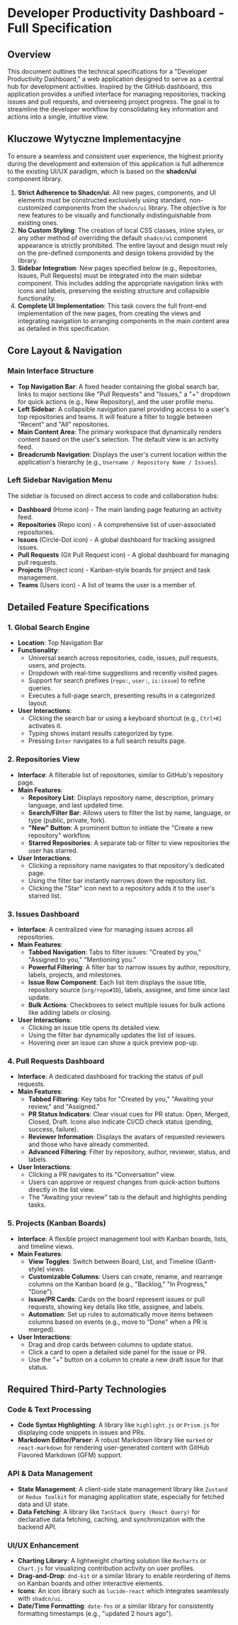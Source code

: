 # **Developer Productivity Dashboard - Full Specification**

## **Overview**

This document outlines the technical specifications for a "Developer Productivity Dashboard," a web application designed to serve as a central hub for development activities. Inspired by the GitHub dashboard, this application provides a unified interface for managing repositories, tracking issues and pull requests, and overseeing project progress. The goal is to streamline the developer workflow by consolidating key information and actions into a single, intuitive view.

## **Kluczowe Wytyczne Implementacyjne**

To ensure a seamless and consistent user experience, the highest priority during the development and extension of this application is full adherence to the existing UI/UX paradigm, which is based on the **shadcn/ui** component library.

1.  **Strict Adherence to Shadcn/ui**: All new pages, components, and UI elements must be constructed exclusively using standard, non-customized components from the `shadcn/ui` library. The objective is for new features to be visually and functionally indistinguishable from existing ones.
2.  **No Custom Styling**: The creation of local CSS classes, inline styles, or any other method of overriding the default `shadcn/ui` component appearance is strictly prohibited. The entire layout and design must rely on the pre-defined components and design tokens provided by the library.
3.  **Sidebar Integration**: New pages specified below (e.g., Repositories, Issues, Pull Requests) must be integrated into the main sidebar component. This includes adding the appropriate navigation links with icons and labels, preserving the existing structure and collapsible functionality.
4.  **Complete UI Implementation**: This task covers the full front-end implementation of the new pages, from creating the views and integrating navigation to arranging components in the main content area as detailed in this specification.

## **Core Layout & Navigation**

### **Main Interface Structure**

* **Top Navigation Bar**: A fixed header containing the global search bar, links to major sections like "Pull Requests" and "Issues," a "+" dropdown for quick actions (e.g., New Repository), and the user profile menu.
* **Left Sidebar**: A collapsible navigation panel providing access to a user's top repositories and teams. It will feature a filter to toggle between "Recent" and "All" repositories.
* **Main Content Area**: The primary workspace that dynamically renders content based on the user's selection. The default view is an activity feed.
* **Breadcrumb Navigation**: Displays the user's current location within the application's hierarchy (e.g., `Username / Repository Name / Issues`).

### **Left Sidebar Navigation Menu**

The sidebar is focused on direct access to code and collaboration hubs:

* **Dashboard** (Home icon) - The main landing page featuring an activity feed.
* **Repositories** (Repo icon) - A comprehensive list of user-associated repositories.
* **Issues** (Circle-Dot icon) - A global dashboard for tracking assigned issues.
* **Pull Requests** (Git Pull Request icon) - A global dashboard for managing pull requests.
* **Projects** (Project icon) - Kanban-style boards for project and task management.
* **Teams** (Users icon) - A list of teams the user is a member of.

## **Detailed Feature Specifications**

### **1. Global Search Engine**

* **Location**: Top Navigation Bar
* **Functionality**:
    * Universal search across repositories, code, issues, pull requests, users, and projects.
    * Dropdown with real-time suggestions and recently visited pages.
    * Support for search prefixes (`repo:`, `user:`, `is:issue`) to refine queries.
    * Executes a full-page search, presenting results in a categorized layout.
* **User Interactions**:
    * Clicking the search bar or using a keyboard shortcut (e.g., `Ctrl+K`) activates it.
    * Typing shows instant results categorized by type.
    * Pressing `Enter` navigates to a full search results page.

### **2. Repositories View**

* **Interface**: A filterable list of repositories, similar to GitHub's repository page.
* **Main Features**:
    * **Repository List**: Displays repository name, description, primary language, and last updated time.
    * **Search/Filter Bar**: Allows users to filter the list by name, language, or type (public, private, fork).
    * **"New" Button**: A prominent button to initiate the "Create a new repository" workflow.
    * **Starred Repositories**: A separate tab or filter to view repositories the user has starred.
* **User Interactions**:
    * Clicking a repository name navigates to that repository's dedicated page.
    * Using the filter bar instantly narrows down the repository list.
    * Clicking the "Star" icon next to a repository adds it to the user's starred list.

### **3. Issues Dashboard**

* **Interface**: A centralized view for managing issues across all repositories.
* **Main Features**:
    * **Tabbed Navigation**: Tabs to filter issues: "Created by you," "Assigned to you," "Mentioning you."
    * **Powerful Filtering**: A filter bar to narrow issues by author, repository, labels, projects, and milestones.
    * **Issue Row Component**: Each list item displays the issue title, repository source (`org/repo#ID`), labels, assignee, and time since last update.
    * **Bulk Actions**: Checkboxes to select multiple issues for bulk actions like adding labels or closing.
* **User Interactions**:
    * Clicking an issue title opens its detailed view.
    * Using the filter bar dynamically updates the list of issues.
    * Hovering over an issue can show a quick preview pop-up.

### **4. Pull Requests Dashboard**

* **Interface**: A dedicated dashboard for tracking the status of pull requests.
* **Main Features**:
    * **Tabbed Filtering**: Key tabs for "Created by you," "Awaiting your review," and "Assigned."
    * **PR Status Indicators**: Clear visual cues for PR status: Open, Merged, Closed, Draft. Icons also indicate CI/CD check status (pending, success, failure).
    * **Reviewer Information**: Displays the avatars of requested reviewers and those who have already commented.
    * **Advanced Filtering**: Filter by repository, author, reviewer, status, and labels.
* **User Interactions**:
    * Clicking a PR navigates to its "Conversation" view.
    * Users can approve or request changes from quick-action buttons directly in the list view.
    * The "Awaiting your review" tab is the default and highlights pending tasks.

### **5. Projects (Kanban Boards)**

* **Interface**: A flexible project management tool with Kanban boards, lists, and timeline views.
* **Main Features**:
    * **View Toggles**: Switch between Board, List, and Timeline (Gantt-style) views.
    * **Customizable Columns**: Users can create, rename, and rearrange columns on the Kanban board (e.g., "Backlog," "In Progress," "Done").
    * **Issue/PR Cards**: Cards on the board represent issues or pull requests, showing key details like title, assignee, and labels.
    * **Automation**: Set up rules to automatically move items between columns based on events (e.g., move to "Done" when a PR is merged).
* **User Interactions**:
    * Drag and drop cards between columns to update status.
    * Click a card to open a detailed side panel for the issue or PR.
    * Use the "+" button on a column to create a new draft issue for that status.

## **Required Third-Party Technologies**

### **Code & Text Processing**

* **Code Syntax Highlighting**: A library like `highlight.js` or `Prism.js` for displaying code snippets in issues and PRs.
* **Markdown Editor/Parser**: A robust Markdown library like `marked` or `react-markdown` for rendering user-generated content with GitHub Flavored Markdown (GFM) support.

### **API & Data Management**

* **State Management**: A client-side state management library like `Zustand` or `Redux Toolkit` for managing application state, especially for fetched data and UI state.
* **Data Fetching**: A library like `TanStack Query (React Query)` for declarative data fetching, caching, and synchronization with the backend API.

### **UI/UX Enhancement**

* **Charting Library**: A lightweight charting solution like `Recharts` or `Chart.js` for visualizing contribution activity on user profiles.
* **Drag-and-Drop**: `dnd-kit` or a similar library to enable reordering of items on Kanban boards and other interactive elements.
* **Icons**: An icon library such as `lucide-react` which integrates seamlessly with `shadcn/ui`.
* **Date/Time Formatting**: `date-fns` or a similar library for consistently formatting timestamps (e.g., "updated 2 hours ago").
